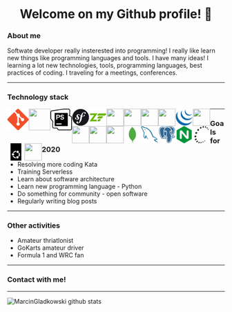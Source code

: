 # <center>Welcome on my Github profile! 👋</center>

### About me
Softwate developer really insterested into programming! I really like learn new things like programming languages and tools. I have many ideas!
I learning a lot new technologies, tools, programming languages, best practices of coding. I traveling for a meetings, conferences. 


---
### Technology stack
<p>

<img align="left" width="50" height="50"  src="https://github.com/devicons/devicon/blob/master/icons/git/git-plain.svg">  
<img align="left" width="50" height="50"  src="https://github.com/konpa/devicon/blob/master/icons/php/php-plain.svg">  
<img align="left" width="50" height="50"  src="https://github.com/devicons/devicon/blob/master/icons/phpstorm/phpstorm-plain.svg"> 
<img align="left" width="40" height="40"  src="https://github.com/devicons/devicon/blob/master/icons/symfony/symfony-original.svg">  
<img align="left" width="40" height="40"  src="https://github.com/devicons/devicon/blob/master/icons/zend/zend-plain.svg">  
<img align="left" width="40" height="40"  src="https://github.com/konpa/devicon/blob/master/icons/doctrine/doctrine-plain.svg">  
<img align="left" width="40" height="40"  src="https://github.com/konpa/devicon/blob/master/icons/nodejs/nodejs-plain.svg">  
<img align="left" width="40" height="40"  src="https://github.com/konpa/devicon/blob/master/icons/javascript/javascript-plain.svg">  
<img align="left" width="40" height="40"  src="https://github.com/konpa/devicon/blob/master/icons/angularjs/angularjs-plain.svg"> 
<img align="left" width="40" height="40"  src="https://github.com/devicons/devicon/blob/master/icons/jquery/jquery-plain.svg">  
<img align="left" width="40" height="40"  src="https://github.com/konpa/devicon/blob/master/icons/bootstrap/bootstrap-plain.svg">  
<img align="left" width="40" height="40"  src="https://github.com/konpa/devicon/blob/master/icons/css3/css3-plain.svg">  
<img align="left" width="40" height="40"  src="https://github.com/konpa/devicon/blob/master/icons/html5/html5-plain.svg">  
<img align="left" width="40" height="40"  src="https://github.com/konpa/devicon/blob/master/icons/docker/docker-plain.svg">  
<img align="left" width="40" height="40"  src="https://github.com/devicons/devicon/blob/master/icons/mongodb/mongodb-plain.svg">  
<img align="left" width="40" height="40"  src="https://github.com/devicons/devicon/blob/master/icons/mysql/mysql-plain.svg">  
<img align="left" width="40" height="40"  src="https://github.com/devicons/devicon/blob/master/icons/postgresql/postgresql-plain.svg">  
<img align="left" width="40" height="40"  src="https://github.com/devicons/devicon/blob/master/icons/nginx/nginx-original.svg"> 
<img align="left" width="40" height="40"  src="https://github.com/devicons/devicon/blob/master/icons/ssh/ssh-original.svg"> 
<img align="left" width="40" height="40"  src="https://github.com/devicons/devicon/blob/master/icons/ubuntu/ubuntu-plain.svg"> 
<img align="left" width="40" height="40"  src="https://github.com/konpa/devicon/blob/master/icons/linux/linux-plain.svg">  
</p>


---
### Goals for 2020
* Resolving more coding Kata
* Training Serverless
* Learn about software architecture
* Learn new programming language - Python
* Do something for community - open software
* Regularly writing blog posts  


---
### Other activities
* Amateur thriatlonist
* GoKarts amateur driver
* Formula 1 and WRC fan

---  
### Contact with me!


---
![MarcinGladkowski github stats](https://github-readme-stats.vercel.app/api?username=MarcinGladkowski&show_icons=true&hide_border=true)
